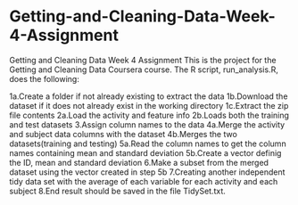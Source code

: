 # Getting-and-Cleaning-Data-Week-4-Assignment
Getting and Cleaning Data Week 4 Assignment
This is the project for the Getting and Cleaning Data Coursera course. The R script, run_analysis.R, does the following:

1a.Create a folder if not already existing to extract the data
1b.Download the dataset if it does not already exist in the working directory
1c.Extract the zip file contents
2a.Load the activity and feature info
2b.Loads both the training and test datasets
3.Assign column names to the data
4a.Merge the activity and subject data columns with the dataset
4b.Merges the two datasets(training and testing)
5a.Read the column names to get the column names containing mean and standard deviation
5b.Create a vector definig the ID, mean and standard deviation
6.Make a subset from the merged dataset using the vector created in step 5b
7.Creating another independent tidy data set with the average of each variable for each activity and each subject
8.End result should be saved in the file TidySet.txt.
